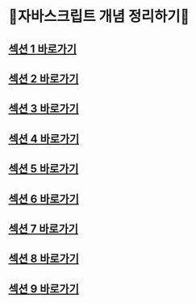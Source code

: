 # 🌟자바스크립트 개념 정리하기🌟

## <a href="./SECTION01/readme.md">섹션 1 바로가기</a><br/>

## <a href="./SECTION02/readme.md">섹션 2 바로가기</a><br/>

## <a href="./SECTION03/readme.md">섹션 3 바로가기</a><br/>

## <a href="./SECTION04/readme.md">섹션 4 바로가기</a><br/>

## <a href="./SECTION05/readme.md">섹션 5 바로가기</a><br/>

## <a href="./SECTION06/readme.md">섹션 6 바로가기</a><br/>

## <a href="./SECTION07/readme.md">섹션 7 바로가기</a><br/>

## <a href="./SECTION08/readme.md">섹션 8 바로가기</a><br/>

## <a href="./SECTION09/readme.md">섹션 9 바로가기</a><br/>
